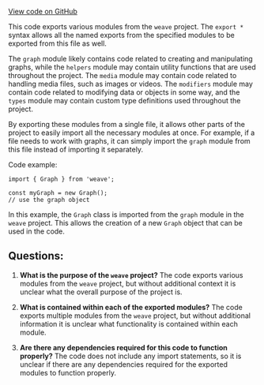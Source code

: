 [View code on GitHub](https://github.com/wandb/weave/weave-js/src/core/model/index.ts)

This code exports various modules from the `weave` project. The `export *` syntax allows all the named exports from the specified modules to be exported from this file as well. 

The `graph` module likely contains code related to creating and manipulating graphs, while the `helpers` module may contain utility functions that are used throughout the project. The `media` module may contain code related to handling media files, such as images or videos. The `modifiers` module may contain code related to modifying data or objects in some way, and the `types` module may contain custom type definitions used throughout the project.

By exporting these modules from a single file, it allows other parts of the project to easily import all the necessary modules at once. For example, if a file needs to work with graphs, it can simply import the `graph` module from this file instead of importing it separately.

Code example:
```
import { Graph } from 'weave';

const myGraph = new Graph();
// use the graph object
```
In this example, the `Graph` class is imported from the `graph` module in the `weave` project. This allows the creation of a new `Graph` object that can be used in the code.
## Questions: 
 1. **What is the purpose of the `weave` project?** 
    The code exports various modules from the `weave` project, but without additional context it is unclear what the overall purpose of the project is.
    
2. **What is contained within each of the exported modules?** 
    The code exports multiple modules from the `weave` project, but without additional information it is unclear what functionality is contained within each module.
    
3. **Are there any dependencies required for this code to function properly?** 
    The code does not include any import statements, so it is unclear if there are any dependencies required for the exported modules to function properly.